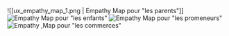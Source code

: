 ![[ux_empathy_map_1.png | Empathy Map pour "les parents"]]
![Empathy Map pour "les enfants"](ux_empathy_map_2.png)
![Empathy Map pour "les promeneurs"](ux_empathy_map_3.png)
![Empathy ,Map pour "les commerces"](ux_empathy_map_4.png)